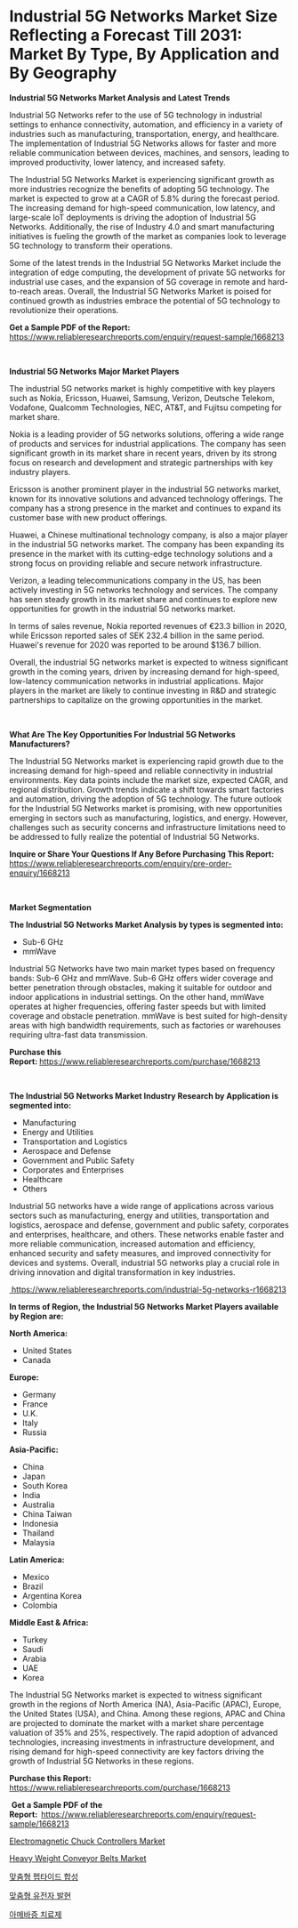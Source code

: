 <p><h1>Industrial 5G Networks Market Size Reflecting a Forecast Till 2031: Market By Type, By Application and By Geography</h1></p><p><strong>Industrial 5G Networks Market Analysis and Latest Trends</strong></p>
<p><p>Industrial 5G Networks refer to the use of 5G technology in industrial settings to enhance connectivity, automation, and efficiency in a variety of industries such as manufacturing, transportation, energy, and healthcare. The implementation of Industrial 5G Networks allows for faster and more reliable communication between devices, machines, and sensors, leading to improved productivity, lower latency, and increased safety.</p><p>The Industrial 5G Networks Market is experiencing significant growth as more industries recognize the benefits of adopting 5G technology. The market is expected to grow at a CAGR of 5.8% during the forecast period. The increasing demand for high-speed communication, low latency, and large-scale IoT deployments is driving the adoption of Industrial 5G Networks. Additionally, the rise of Industry 4.0 and smart manufacturing initiatives is fueling the growth of the market as companies look to leverage 5G technology to transform their operations.</p><p>Some of the latest trends in the Industrial 5G Networks Market include the integration of edge computing, the development of private 5G networks for industrial use cases, and the expansion of 5G coverage in remote and hard-to-reach areas. Overall, the Industrial 5G Networks Market is poised for continued growth as industries embrace the potential of 5G technology to revolutionize their operations.</p></p>
<p><strong>Get a Sample PDF of the Report:&nbsp;</strong> <a href="https://www.reliableresearchreports.com/enquiry/request-sample/1668213">https://www.reliableresearchreports.com/enquiry/request-sample/1668213</a></p>
<p>&nbsp;</p>
<p><strong>Industrial 5G Networks Major Market Players</strong></p>
<p><p>The industrial 5G networks market is highly competitive with key players such as Nokia, Ericsson, Huawei, Samsung, Verizon, Deutsche Telekom, Vodafone, Qualcomm Technologies, NEC, AT&T, and Fujitsu competing for market share.</p><p>Nokia is a leading provider of 5G networks solutions, offering a wide range of products and services for industrial applications. The company has seen significant growth in its market share in recent years, driven by its strong focus on research and development and strategic partnerships with key industry players.</p><p>Ericsson is another prominent player in the industrial 5G networks market, known for its innovative solutions and advanced technology offerings. The company has a strong presence in the market and continues to expand its customer base with new product offerings.</p><p>Huawei, a Chinese multinational technology company, is also a major player in the industrial 5G networks market. The company has been expanding its presence in the market with its cutting-edge technology solutions and a strong focus on providing reliable and secure network infrastructure.</p><p>Verizon, a leading telecommunications company in the US, has been actively investing in 5G networks technology and services. The company has seen steady growth in its market share and continues to explore new opportunities for growth in the industrial 5G networks market.</p><p>In terms of sales revenue, Nokia reported revenues of €23.3 billion in 2020, while Ericsson reported sales of SEK 232.4 billion in the same period. Huawei's revenue for 2020 was reported to be around $136.7 billion.</p><p>Overall, the industrial 5G networks market is expected to witness significant growth in the coming years, driven by increasing demand for high-speed, low-latency communication networks in industrial applications. Major players in the market are likely to continue investing in R&D and strategic partnerships to capitalize on the growing opportunities in the market.</p></p>
<p>&nbsp;</p>
<p><strong>What Are The Key Opportunities For Industrial 5G Networks Manufacturers?</strong></p>
<p><p>The Industrial 5G Networks market is experiencing rapid growth due to the increasing demand for high-speed and reliable connectivity in industrial environments. Key data points include the market size, expected CAGR, and regional distribution. Growth trends indicate a shift towards smart factories and automation, driving the adoption of 5G technology. The future outlook for the Industrial 5G Networks market is promising, with new opportunities emerging in sectors such as manufacturing, logistics, and energy. However, challenges such as security concerns and infrastructure limitations need to be addressed to fully realize the potential of Industrial 5G Networks.</p></p>
<p><strong>Inquire or Share Your Questions If Any Before Purchasing This Report:</strong> <a href="https://www.reliableresearchreports.com/enquiry/pre-order-enquiry/1668213">https://www.reliableresearchreports.com/enquiry/pre-order-enquiry/1668213</a></p>
<p>&nbsp;</p>
<p><strong>Market Segmentation</strong></p>
<p><strong>The Industrial 5G Networks Market Analysis by types is segmented into:</strong></p>
<p><ul><li>Sub-6 GHz</li><li>mmWave</li></ul></p>
<p><p>Industrial 5G Networks have two main market types based on frequency bands: Sub-6 GHz and mmWave. Sub-6 GHz offers wider coverage and better penetration through obstacles, making it suitable for outdoor and indoor applications in industrial settings. On the other hand, mmWave operates at higher frequencies, offering faster speeds but with limited coverage and obstacle penetration. mmWave is best suited for high-density areas with high bandwidth requirements, such as factories or warehouses requiring ultra-fast data transmission.</p></p>
<p><strong>Purchase this Report:&nbsp;</strong><a href="https://www.reliableresearchreports.com/purchase/1668213">https://www.reliableresearchreports.com/purchase/1668213</a></p>
<p>&nbsp;</p>
<p><strong>The Industrial 5G Networks Market Industry Research by Application is segmented into:</strong></p>
<p><ul><li>Manufacturing</li><li>Energy and Utilities</li><li>Transportation and Logistics</li><li>Aerospace and Defense</li><li>Government and Public Safety</li><li>Corporates and Enterprises</li><li>Healthcare</li><li>Others</li></ul></p>
<p><p>Industrial 5G networks have a wide range of applications across various sectors such as manufacturing, energy and utilities, transportation and logistics, aerospace and defense, government and public safety, corporates and enterprises, healthcare, and others. These networks enable faster and more reliable communication, increased automation and efficiency, enhanced security and safety measures, and improved connectivity for devices and systems. Overall, industrial 5G networks play a crucial role in driving innovation and digital transformation in key industries.</p></p>
<p><a href="https://www.reliableresearchreports.com/industrial-5g-networks-r1668213">&nbsp;https://www.reliableresearchreports.com/industrial-5g-networks-r1668213</a></p>
<p><strong>In terms of Region, the Industrial 5G Networks Market Players available by Region are:</strong></p>
<p>
    <p> <strong> North America: </strong>
        <ul>
            <li>United States</li>
            <li>Canada</li>
        </ul>
        </p> 
    <p> <strong> Europe: </strong>
        <ul>
            <li>Germany</li>
            <li>France</li>
            <li>U.K.</li>
            <li>Italy</li>
            <li>Russia</li>
        </ul>
        </p> 
    <p> <strong> Asia-Pacific: </strong>
        <ul>
            <li>China</li>
            <li>Japan</li>
            <li>South Korea</li>
            <li>India</li>
            <li>Australia</li>
            <li>China Taiwan</li>
            <li>Indonesia</li>
            <li>Thailand</li>
            <li>Malaysia</li>
        </ul>
        </p> 
    <p> <strong> Latin America: </strong>
        <ul>
            <li>Mexico</li>
            <li>Brazil</li>
            <li>Argentina Korea</li>
            <li>Colombia</li>
        </ul>
        </p> 
    <p> <strong> Middle East & Africa: </strong>
        <ul>
            <li>Turkey</li>
            <li>Saudi</li>
            <li>Arabia</li>
            <li>UAE</li>
            <li>Korea</li>
        </ul>
    </p>
    </p>
<p><p>The Industrial 5G Networks market is expected to witness significant growth in the regions of North America (NA), Asia-Pacific (APAC), Europe, the United States (USA), and China. Among these regions, APAC and China are projected to dominate the market with a market share percentage valuation of 35% and 25%, respectively. The rapid adoption of advanced technologies, increasing investments in infrastructure development, and rising demand for high-speed connectivity are key factors driving the growth of Industrial 5G Networks in these regions.</p></p>
<p><strong>Purchase this Report: </strong><a href="https://www.reliableresearchreports.com/purchase/1668213">https://www.reliableresearchreports.com/purchase/1668213</a></p>
<p>&nbsp;<strong>Get a Sample PDF of the Report:&nbsp;&nbsp;</strong><a href="https://www.reliableresearchreports.com/enquiry/request-sample/1668213">https://www.reliableresearchreports.com/enquiry/request-sample/1668213</a></p>
<p><strong></strong></p>
<p><p><a href="https://github.com/derrinmiltonellis35gcl/Market-Research-Report-List-4/blob/main/electromagnetic-chuck-controllers-market.md">Electromagnetic Chuck Controllers Market</a></p><p><a href="https://github.com/Chiragrp22/Market-Research-Report-List-6/blob/main/heavy-weight-conveyor-belts-market.md">Heavy Weight Conveyor Belts Market</a></p><p><a href="https://github.com/erwindropdead54/Market-Research-Report-List-2/blob/main/544593783042.md">맞춤형 펩타이드 합성</a></p><p><a href="https://github.com/alfitoms13/Market-Research-Report-List-2/blob/main/298003783043.md">맞춤형 유전자 발현</a></p><p><a href="https://github.com/mofijurk071/Market-Research-Report-List-2/blob/main/373507283044.md">아메바증 치료제</a></p></p>